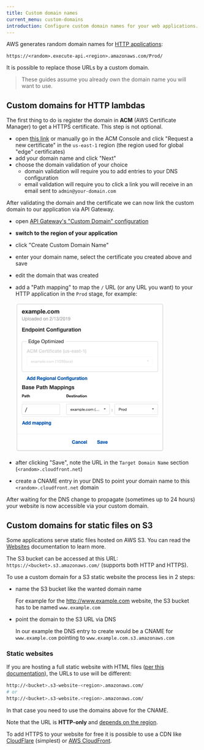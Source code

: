```yaml
---
title: Custom domain names
current_menu: custom-domains
introduction: Configure custom domain names for your web applications.
---
```


AWS generates random domain names for [HTTP applications](/docs/runtimes/http.md):

```
https://<random>.execute-api.<region>.amazonaws.com/Prod/
```

It is possible to replace those URLs by a custom domain.

> These guides assume you already own the domain name you will want to use.

## Custom domains for HTTP lambdas

The first thing to do is register the domain in **ACM** (AWS Certificate Manager) to get a HTTPS certificate. This step is not optional.

- open [this link](https://console.aws.amazon.com/acm/home?region=us-east-1#/wizard/) or manually go in the ACM Console and click "Request a new certificate" in the `us-east-1` region (the region used for global "edge" certificates)
- add your domain name and click "Next"
- choose the domain validation of your choice
    - domain validation will require you to add entries to your DNS configuration
    - email validation will require you to click a link you will receive in an email sent to `admin@your-domain.com`

After validating the domain and the certificate we can now link the custom domain to our application via API Gateway.

- open [API Gateway's "Custom Domain" configuration](https://eu-west-3.console.aws.amazon.com/apigateway/home#/custom-domain-names)
- **switch to the region of your application**
- click "Create Custom Domain Name"
- enter your domain name, select the certificate you created above and save
- edit the domain that was created
- add a "Path mapping" to map the `/` URL (or any URL you want) to your HTTP application in the `Prod` stage, for example:

  ![](custom-domains-path-mapping.png)
- after clicking "Save", note the URL in the `Target Domain Name` section (`<random>.cloudfront.net`)
- create a CNAME entry in your DNS to point your domain name to this `<random>.cloudfront.net` domain

After waiting for the DNS change to propagate (sometimes up to 24 hours) your website is now accessible via your custom domain.

## Custom domains for static files on S3

Some applications serve static files hosted on AWS S3. You can read the [Websites](/docs/websites.md#hosting-static-files-with-s3) documentation to learn more.

The S3 bucket can be accessed at this URL: `https://<bucket>.s3.amazonaws.com/` (supports both HTTP and HTTPS).

To use a custom domain for a S3 static website the process lies in 2 steps:

- name the S3 bucket like the wanted domain name

  For example for the http://www.example.com website, the S3 bucket has to be named `www.example.com`
- point the domain to the S3 URL via DNS

  In our example the DNS entry to create would be a CNAME for `www.example.com` pointing to `www.example.com.s3.amazonaws.com`

### Static websites

If you are hosting a full static website with HTML files ([per this documentation](https://docs.aws.amazon.com/AmazonS3/latest/dev/WebsiteHosting.html)), the URLs to use will be different:

```bash
http://<bucket>.s3-website-<region>.amazonaws.com/
# or
http://<bucket>.s3-website.<region>.amazonaws.com/
```

In that case you need to use the domains above for the CNAME.

Note that the URL is **HTTP-only** and [depends on the region](https://docs.aws.amazon.com/general/latest/gr/rande.html#s3_website_region_endpoints).

To add HTTPS to your website for free it is possible to use a CDN like [CloudFlare](https://cloudflare.com/) (simplest) or [AWS CloudFront](/docs/websites.md#serving-php-and-static-files-via-cloudfront).
